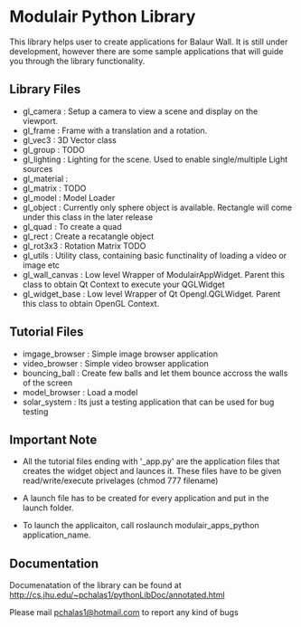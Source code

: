 Modulair Python Library
=======================

This library helps user to create applications for Balaur Wall. It is still under development, however there are some sample applications that will guide you through the library functionality.

Library Files
-------------

- gl_camera      : Setup a camera to view a scene and display on the viewport.
- gl_frame       : Frame with a translation and a rotation.
- gl_vec3		 : 3D Vector class
- gl_group       : TODO
- gl_lighting    : Lighting for the scene. Used to enable single/multiple Light sources
- gl_material    : 
- gl_matrix      : TODO
- gl_model       : Model Loader
- gl_object      : Currently only sphere object is available. Rectangle will come under this class in the later release
- gl_quad        : To create a quad
- gl_rect        : Create a recatangle object
- gl_rot3x3      : Rotation Matrix TODO
- gl_utils       : Utility class, containing basic functinality of loading a video or image etc
- gl_wall_canvas : Low level Wrapper of ModulairAppWidget. Parent this class to obtain Qt Context to execute your QGLWidget
- gl_widget_base : Low level Wrapper of Qt Opengl.QGLWidget. Parent this class to obtain OpenGL Context.


Tutorial Files
--------------

- imgage_browser : Simple image browser application
- video_browser  : Simple video browser application
- bouncing_ball  : Create few balls and let them bounce accross the walls of the screen
- model_browser  : Load a model
- solar_system   : Its just a testing application that can be used for bug testing

Important Note 
-------------- 
- All the tutorial files ending with '_app.py' are the application files that creates the widget object and launces it. These files have to be given read/write/execute privelages (chmod 777 filename)

- A launch file has to be created for every application and put in the launch folder. 

- To launch the applicaiton, call roslaunch modulair_apps_python application_name.

Documentation
-------------
Documenatation of the library can be found at http://cs.jhu.edu/~pchalas1/pythonLibDoc/annotated.html


Please mail pchalas1@hotmail.com to report any kind of bugs
